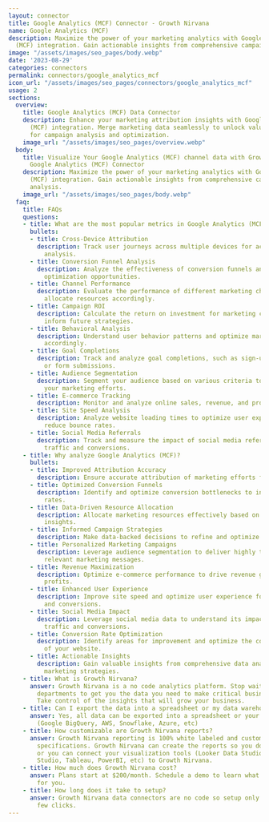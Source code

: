 ```yaml
---
layout: connector
title: Google Analytics (MCF) Connector - Growth Nirvana
name: Google Analytics (MCF)
description: Maximize the power of your marketing analytics with Google Analytics
  (MCF) integration. Gain actionable insights from comprehensive campaign data analysis.
image: "/assets/images/seo_pages/body.webp"
date: '2023-08-29'
categories: connectors
permalink: connectors/google_analytics_mcf
icon_url: "/assets/images/seo_pages/connectors/google_analytics_mcf"
usage: 2
sections:
  overview:
    title: Google Analytics (MCF) Data Connector
    description: Enhance your marketing attribution insights with Google Analytics
      (MCF) integration. Merge marketing data seamlessly to unlock valuable insights
      for campaign analysis and optimization.
    image_url: "/assets/images/seo_pages/overview.webp"
  body:
    title: Visualize Your Google Analytics (MCF) channel data with Growth Nirvana's
      Google Analytics (MCF) Connector
    description: Maximize the power of your marketing analytics with Google Analytics
      (MCF) integration. Gain actionable insights from comprehensive campaign data
      analysis.
    image_url: "/assets/images/seo_pages/body.webp"
  faq:
    title: FAQs
    questions:
    - title: What are the most popular metrics in Google Analytics (MCF) to analyze?
      bullets:
      - title: Cross-Device Attribution
        description: Track user journeys across multiple devices for accurate attribution
          analysis.
      - title: Conversion Funnel Analysis
        description: Analyze the effectiveness of conversion funnels and identify
          optimization opportunities.
      - title: Channel Performance
        description: Evaluate the performance of different marketing channels and
          allocate resources accordingly.
      - title: Campaign ROI
        description: Calculate the return on investment for marketing campaigns to
          inform future strategies.
      - title: Behavioral Analysis
        description: Understand user behavior patterns and optimize marketing tactics
          accordingly.
      - title: Goal Completions
        description: Track and analyze goal completions, such as sign-ups, purchases,
          or form submissions.
      - title: Audience Segmentation
        description: Segment your audience based on various criteria to personalize
          your marketing efforts.
      - title: E-commerce Tracking
        description: Monitor and analyze online sales, revenue, and product performance.
      - title: Site Speed Analysis
        description: Analyze website loading times to optimize user experience and
          reduce bounce rates.
      - title: Social Media Referrals
        description: Track and measure the impact of social media referrals on website
          traffic and conversions.
    - title: Why analyze Google Analytics (MCF)?
      bullets:
      - title: Improved Attribution Accuracy
        description: Ensure accurate attribution of marketing efforts for better decision-making.
      - title: Optimized Conversion Funnels
        description: Identify and optimize conversion bottlenecks to increase conversion
          rates.
      - title: Data-Driven Resource Allocation
        description: Allocate marketing resources effectively based on channel performance
          insights.
      - title: Informed Campaign Strategies
        description: Make data-backed decisions to refine and optimize marketing campaigns.
      - title: Personalized Marketing Campaigns
        description: Leverage audience segmentation to deliver highly targeted and
          relevant marketing messages.
      - title: Revenue Maximization
        description: Optimize e-commerce performance to drive revenue growth and maximize
          profits.
      - title: Enhanced User Experience
        description: Improve site speed and optimize user experience for higher engagement
          and conversions.
      - title: Social Media Impact
        description: Leverage social media data to understand its impact on website
          traffic and conversions.
      - title: Conversion Rate Optimization
        description: Identify areas for improvement and optimize the conversion rate
          of your website.
      - title: Actionable Insights
        description: Gain valuable insights from comprehensive data analysis to inform
          marketing strategies.
    - title: What is Growth Nirvana?
      answer: Growth Nirvana is a no code analytics platform. Stop waiting for other
        departments to get you the data you need to make critical business decisions.
        Take control of the insights that will grow your business.
    - title: Can I export the data into a spreadsheet or my data warehouse?
      answer: Yes, all data can be exported into a spreadsheet or your data warehouse
        (Google BigQuery, AWS, Snowflake, Azure, etc)
    - title: How customizable are Growth Nirvana reports?
      answer: Growth Nirvana reporting is 100% white labeled and customized to your
        specifications. Growth Nirvana can create the reports so you don’t have to
        or you can connect your visualization tools (Looker Data Studio/Google Data
        Studio, Tableau, PowerBI, etc) to Growth Nirvana.
    - title: How much does Growth Nirvana cost?
      answer: Plans start at $200/month. Schedule a demo to learn what plan is best
        for you.
    - title: How long does it take to setup?
      answer: Growth Nirvana data connectors are no code so setup only requires a
        few clicks.
---
```

